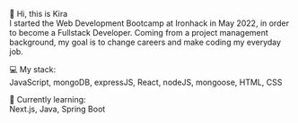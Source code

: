 👋 Hi, this is Kira
<br>
I started the Web Development Bootcamp at Ironhack in May 2022, in order to become a Fullstack Developer.
Coming from a project management background, my goal is to change careers and make coding my everyday job.

💻 My stack:
<br>JavaScript, mongoDB, expressJS, React, nodeJS, mongoose, HTML, CSS

🌱 Currently learning:
<br>Next.js, Java, Spring Boot

<!---
KiraTeresa/KiraTeresa is a ✨ special ✨ repository because its `README.md` (this file) appears on your GitHub profile.
You can click the Preview link to take a look at your changes.
--->
